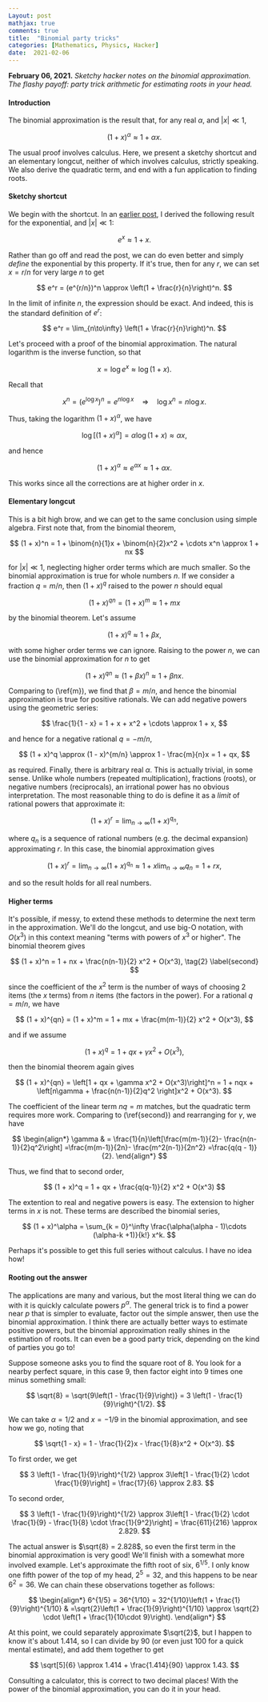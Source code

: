 ```yaml
---
Layout: post
mathjax: true
comments: true
title:  "Binomial party tricks"
categories: [Mathematics, Physics, Hacker]
date:  2021-02-06
---
```


**February 06, 2021.** *Sketchy hacker notes on the binomial
  approximation. The flashy payoff: party trick arithmetic for estimating
  roots in your head.*

#### Introduction

The binomial approximation is the result that, for any real $\alpha$,
and $|x| \ll 1$,

$$
(1 + x)^\alpha \approx 1 + \alpha x.
$$

The usual proof involves calculus.
Here, we present a sketchy shortcut and an elementary longcut, neither
of which involves calculus, strictly speaking.
We also derive the quadratic term, and end with a fun application to
finding roots.

#### Sketchy shortcut

We begin with the shortcut.
In an
[earlier post](https://hapax.github.io/maths/physics/hacks/exponential/),
I derived the following result for the exponential, and $|x| \ll 1$:

$$
e^x \approx 1 + x.
$$

Rather than go off and read the post, we can do even better and simply
*define* the exponential by this property.
If it's true, then for any $r$, we can set $x = r/n$ for very large
$n$ to get

$$
e^r = (e^{r/n})^n \approx \left(1 + \frac{r}{n}\right)^n.
$$

In the limit of infinite $n$, the expression should be exact. And
indeed, this is the standard definition of $e^r$:

$$
e^r = \lim_{n\to\infty} \left(1 + \frac{r}{n}\right)^n.
$$

Let's proceed with a proof of the binomial approximation.
The natural logarithm is the inverse function, so that

$$
x = \log e^x \approx \log(1 + x).
$$

Recall that

$$
x^n = (e^{\log x})^n = e^{n\log x} \quad \Longrightarrow \quad \log x^n = n \log x.
$$

Thus, taking the logarithm $(1 + x)^\alpha$, we have

$$
\log [(1+x)^\alpha] = \alpha \log (1+ x) \approx \alpha x,
$$

and hence

$$
(1+x)^\alpha \approx e^{\alpha x} \approx 1 + \alpha x.
$$

This works since all the corrections are at higher order in $x$.

#### Elementary longcut

This is a bit high brow, and we can get to the same conclusion using
simple algebra.
First note that, from the binomial theorem,

$$
(1 + x)^n = 1 + \binom{n}{1}x + \binom{n}{2}x^2 + \cdots x^n \approx
1 + nx
$$

for $|x| \ll 1$, neglecting higher order terms which are much smaller.
So the binomial approximation is true for whole numbers $n$.
If we consider a fraction $q = m/n$, then $(1 + x)^q$ raised to the
power $n$ should equal

$$
(1 + x)^{qn} = (1 + x)^{m} \approx 1 + mx \tag{1}\label{m}
$$

by the binomial theorem.
Let's assume

$$
(1 + x)^{q} \approx 1 + \beta x,
$$

with some higher order terms we can ignore.
Raising to the power $n$, we can use the binomial approximation for
$n$ to get

$$
(1 + x)^{qn} \approx (1 + \beta x)^n \approx 1 + \beta n x.
$$

Comparing to (\ref{m}), we find that $\beta = m/n$, and hence the
binomial approximation is true for positive rationals.
We can add negative powers using the geometric series:

$$
\frac{1}{1 - x} = 1 + x + x^2 + \cdots \approx 1 + x,
$$

and hence for a negative rational $q = -m/n$,

$$
(1 + x)^q \approx (1 - x)^{m/n} \approx 1 - \frac{m}{n}x = 1 + qx,
$$

as required. Finally, there is arbitrary real $\alpha$. This is
actually trivial, in some sense.
Unlike whole numbers (repeated multiplication), fractions (roots), or
negative numbers (reciprocals), an irrational power has no obvious
interpretation. The most reasonable thing to do is define it as a
*limit* of rational powers that approximate it:

$$
(1 + x)^r = \lim_{n \to \infty} (1 + x)^{q_n},
$$

where $q_n$ is a sequence of rational numbers (e.g. the decimal
expansion) approximating $r$.
In this case, the binomial approximation gives

$$
(1 + x)^r = \lim_{n \to \infty} (1 + x)^{q_n} \approx 1 + x \lim_{n
\to \infty} q_n = 1 + rx,
$$

and so the result holds for all real numbers.

#### Higher terms

It's possible, if messy, to extend these methods to determine the next
term in the approximation.
We'll do the longcut, and use big-O notation, with $O(x^3)$ in this
context meaning "terms with powers of $x^3$ or higher".
The binomial theorem gives

$$
(1 + x)^n = 1 + nx + \frac{n(n-1)}{2} x^2 + O(x^3), \tag{2} \label{second}
$$

since the coefficient of the $x^2$ term is the number of ways of
choosing $2$ items (the $x$ terms) from $n$ items (the factors in the power).
For a rational $q = m/n$, we have

$$
(1 + x)^{qn} = (1 + x)^m = 1 + mx + \frac{m(m-1)}{2} x^2 + O(x^3),
$$

and if we assume

$$
(1 + x)^{q} = 1 + qx + \gamma x^2 + O(x^3),
$$

then the binomial theorem again gives

$$
(1 + x)^{qn} = \left[1 + qx + \gamma x^2 + O(x^3)\right]^n = 1 + nqx +
\left[n\gamma + \frac{n(n-1)}{2}q^2 \right]x^2 + O(x^3).
$$

The coefficient of the linear term $nq = m$ matches, but the quadratic
term requires more work. Comparing to (\ref{second}) and
rearranging for $\gamma$, we have

$$
\begin{align*}
\gamma  & = \frac{1}{n}\left[\frac{m(m-1)}{2}- \frac{n(n-1)}{2}q^2\right] 
 =\frac{m(m-1)}{2n}- \frac{m^2(n-1)}{2n^2} 
 =\frac{q(q - 1)}{2}.
\end{align*}
$$

Thus, we find that to second order,

$$
(1 + x)^q = 1 + qx + \frac{q(q-1)}{2} x^2 + O(x^3)
$$

The extention to real and negative powers is easy. The extension to
higher terms in $x$ is not.
These terms are described the binomial series,

$$
(1 + x)^\alpha = \sum_{k = 0}^\infty \frac{\alpha(\alpha - 1)\cdots
(\alpha-k +1)}{k!} x^k.
$$

Perhaps it's possible to get this full series without calculus. I have no idea how!

#### Rooting out the answer

The applications are many and various, but the most literal thing we
can do with it is quickly calculate powers $p^\alpha$.
The general trick is to find a power near $p$ that is simpler to
evaluate, factor out the simple answer, then use the binomial
approximation.
I think there are actually better ways to estimate positive powers,
but the binomial approximation really shines in the estimation
of roots.
It can even be a good party trick, depending on the kind of parties
you go to!

Suppose someone asks you to find the square root of $8$.
You look for a nearby perfect square, in this case $9$, then factor
eight into $9$ times one minus something small:

$$
\sqrt{8} = \sqrt{9\left(1 - \frac{1}{9}\right)} = 3 \left(1 - \frac{1}{9}\right)^{1/2}.
$$

We can take $\alpha = 1/2$ and $x = -1/9$ in the binomial
approximation, and see how we go, noting that

$$
\sqrt{1 - x} = 1 - \frac{1}{2}x - \frac{1}{8}x^2 + O(x^3).
$$

To first order, we get

$$
3 \left(1 - \frac{1}{9}\right)^{1/2} \approx 3\left[1 - \frac{1}{2} \cdot \frac{1}{9}\right]
= \frac{17}{6} \approx 2.83.
$$

To second order,

$$
3 \left(1 - \frac{1}{9}\right)^{1/2} \approx
3\left[1 - \frac{1}{2} \cdot \frac{1}{9} - \frac{1}{8} \cdot \frac{1}{9^2}\right]
= \frac{611}{216} \approx 2.829.
$$

The actual answer is $\sqrt{8} = 2.828$, so even the first term in the
binomial approximation is very good! We'll finish with a somewhat more
involved example.
Let's approximate the fifth root of six, $6^{1/5}$.
I only know one fifth power of the top of my head, $2^5 = 32$, and
this happens to be near $6^2 = 36$.
We can chain these observations together as follows:

$$
\begin{align*}
6^{1/5} = 36^{1/10} = 32^{1/10}\left(1 + \frac{1}{9}\right)^{1/10} & =\sqrt{2}\left(1 + \frac{1}{9}\right)^{1/10}  \approx \sqrt{2} \cdot \left(1 + \frac{1}{10\cdot 9}\right).
\end{align*}
$$

At this point, we could separately approximate $\sqrt{2}$, but I
happen to know it's about $1.414$, so I can divide by $90$ (or even
just $100$ for a quick mental estimate), and add them together to get

$$
\sqrt[5]{6} \approx 1.414 + \frac{1.414}{90} \approx 1.43.
$$

Consulting a calculator, this is correct to two decimal places!
With the power of the binomial approximation, you can do it in your head.
